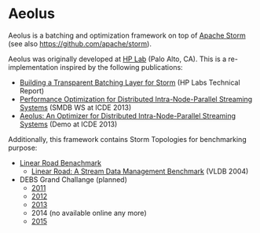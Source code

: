 # Aeolus
Aeolus is a batching and optimization framework on top of [Apache Storm](https://storm.apache.org/) (see also https://github.com/apache/storm).

Aeolus was originally developed at [HP Lab](http://www.hpl.hp.com/) (Palo Alto, CA). This is a re-implementation inspired by the following publications:
* [Building a Transparent Batching Layer for Storm](http://www.hpl.hp.com/techreports/2013/HPL-2013-69.html) (HP Labs Technical Report)
* [Performance Optimization for Distributed Intra-Node-Parallel Streaming Systems](https://ieeexplore.ieee.org/xpl/login.jsp?tp=&arnumber=6547428&url=http%3A%2F%2Fieeexplore.ieee.org%2Fxpls%2Fabs_all.jsp%3Farnumber%3D6547428) (SMDB WS at ICDE 2013)
* [Aeolus: An Optimizer for Distributed Intra-Node-Parallel Streaming Systems](https://ieeexplore.ieee.org/xpl/login.jsp?tp=&arnumber=6544924&url=http%3A%2F%2Fieeexplore.ieee.org%2Fxpls%2Fabs_all.jsp%3Farnumber%3D6544924) (Demo at ICDE 2013)

Additionally, this framework contains Storm Topologies for benchmarking purpose:
* [Linear Road Benachmark](http://www.cs.brandeis.edu/~linearroad/)
  * [Linear Road: A Stream Data Management Benchmark](https://dl.acm.org/citation.cfm?id=1316732) (VLDB 2004)
* DEBS Grand Challange (planned)
  * [2011](http://debs2011.fzi.de/index.php/challenge)
  * [2012](http://www.csw.inf.fu-berlin.de/debs2012/grandchallenge.html)
  * [2013](http://www.orgs.ttu.edu/debs2013/index.php?goto=cfchallengedetails)
  * 2014 (no available online any more)
  * [2015](http://www.debs2015.org/call-grand-challenge.html)
